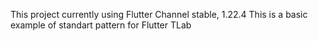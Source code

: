 This project currently using Flutter Channel stable, 1.22.4
This is a basic example of standart pattern for Flutter TLab